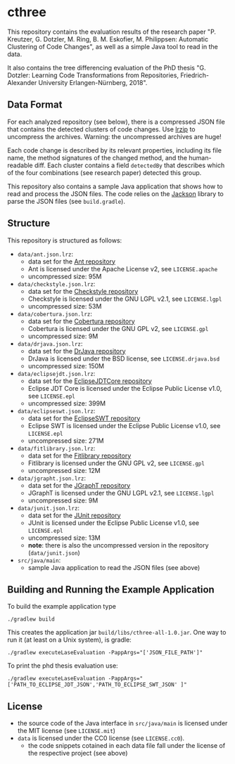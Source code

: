 # cthree

This repository contains the evaluation results of the research paper "P. Kreutzer, G.  Dotzler, M. Ring, B. M. Eskofier, M. Philippsen: Automatic Clustering of Code Changes", as well as a simple Java tool to read in the data.

It also contains the tree differencing evaluation of the PhD thesis "G. Dotzler: Learning Code Transformations from Repositories, Friedrich-Alexander University Erlangen-Nürnberg, 2018".

## Data Format

For each analyzed repository (see below), there is a compressed JSON file that contains the detected clusters of code changes. Use [lrzip](https://github.com/ckolivas/lrzip) to uncompress the archives. Warning: the uncompressed archives are huge!

Each code change is described by its relevant properties, including its file name, the method signatures of the changed method, and the human-readable diff. Each cluster contains a field `detectedBy` that describes which of the four combinations (see research paper) detected this group.

This repository also contains a sample Java application that shows how to read and process the JSON files. The code relies on the [Jackson](https://github.com/FasterXML/jackson) library to parse the JSON files (see `build.gradle`).


## Structure

This repository is structured as follows:

- `data/ant.json.lrz`:
  - data set for the [Ant repository](https://git-wip-us.apache.org/repos/asf/ant.git)
  - Ant is licensed under the Apache License v2, see `LICENSE.apache`
  - uncompressed size: 95M
- `data/checkstyle.json.lrz`:
  - data set for the [Checkstyle repository](https://github.com/checkstyle/checkstyle.git)
  - Checkstyle is licensed under the GNU LGPL v2.1, see `LICENSE.lgpl`
  - uncompressed size: 53M
- `data/cobertura.json.lrz`:
  - data set for the [Cobertura repository](https://github.com/cobertura/cobertura.git)
  - Cobertura is licensed under the GNU GPL v2, see `LICENSE.gpl`
  - uncompressed size: 9M 
- `data/drjava.json.lrz`:
  - data set for the [DrJava repository](http://git.code.sf.net/p/drjava/git_repo)
  - DrJava is licensed under the BSD license, see `LICENSE.drjava.bsd`
  - uncompressed size: 150M
- `data/eclipsejdt.json.lrz`:
  - data set for the [EclipseJDTCore repository](http://git.eclipse.org/c/jdt/eclipse.jdt.core.git)
  - Eclipse JDT Core is licensed under the Eclipse Public License v1.0, see `LICENSE.epl`
  - uncompressed size: 399M
- `data/eclipseswt.json.lrz`:
  - data set for the [EclipseSWT repository](http://git.eclipse.org/c/platform/eclipse.platform.swt.git)
  - Eclipse SWT is licensed under the Eclipse Public License v1.0, see `LICENSE.epl`
  - uncompressed size: 271M
- `data/fitlibrary.json.lrz`:
  - data set for the [Fitlibrary repository](http://sourceforge.net/projects/fitlibrary/)
  - Fitlibrary is licensed under the GNU GPL v2, see `LICENSE.gpl`
  - uncompressed size: 12M
- `data/jgrapht.json.lrz`:
  - data set for the [JGraphT repository](https://github.com/jgrapht/jgrapht)
  - JGraphT is licensed under the GNU LGPL v2.1, see `LICENSE.lgpl`
  - uncompressed size: 9M
- `data/junit.json.lrz`:
  - data set for the [JUnit repository](https://github.com/junit-team/junit.git)
  - JUnit is licensed under the Eclipse Public License v1.0, see `LICENSE.epl`
  - uncompressed size: 13M
  - **note**: there is also the uncompressed version in the repository (`data/junit.json`)
- `src/java/main`:
  - sample Java application to read the JSON files (see above)


## Building and Running the Example Application

To build the example application type

```
./gradlew build
```

This creates the application jar `build/libs/cthree-all-1.0.jar`. One way to run it (at least on a Unix system), is gradle:

```
./gradlew executeLaseEvaluation -PappArgs="['JSON_FILE_PATH']" 
```
To print the phd thesis evaluation use:
```
./gradlew executeLaseEvaluation -PappArgs="['PATH_TO_ECLIPSE_JDT_JSON','PATH_TO_ECLIPSE_SWT_JSON' ]" 
```

## License

- the source code of the Java interface in `src/java/main` is licensed under the MIT license (see `LICENSE.mit`)
- `data` is licensed under the CC0 license (see `LICENSE.cc0`).
  - the code snippets cotained in each data file fall under the license of the respective project (see above)
